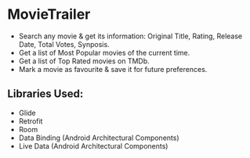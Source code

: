 # MovieTrailer

- Search any movie & get its information: Original Title, Rating, Release Date, Total Votes, Synposis.
- Get a list of Most Popular movies of the current time.
- Get a list of Top Rated movies on TMDb.
- Mark a movie as favourite & save it for future preferences.

## Libraries Used:

- Glide
- Retrofit
- Room
- Data Binding (Android Architectural Components)
- Live Data (Android Architectural Components)
   

